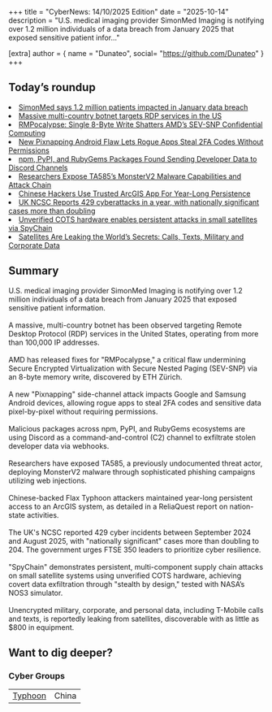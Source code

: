 +++
  title = "CyberNews: 14/10/2025 Edition"
  date = "2025-10-14"
  description = "U.S. medical imaging provider SimonMed Imaging is notifying over 1.2 million individuals of a data breach from January 2025 that exposed sensitive patient infor..."

  [extra]
  author = { name = "Dunateo", social= "https://github.com/Dunateo" }
  +++
<html><body>
<h2>Today’s roundup</h2>
<li><a href='https://www.bleepingcomputer.com/news/security/simonmed-says-12-million-patients-impacted-in-january-data-breach/'>SimonMed says 1.2 million patients impacted in January data breach</a></li>
<li><a href='https://www.bleepingcomputer.com/news/security/massive-multi-country-botnet-targets-rdp-services-in-the-us/'>Massive multi-country botnet targets RDP services in the US</a></li>
<li><a href='https://thehackernews.com/2025/10/rmpocalypse-single-8-byte-write.html'>RMPocalypse: Single 8-Byte Write Shatters AMD’s SEV-SNP Confidential Computing</a></li>
<li><a href='https://thehackernews.com/2025/10/new-pixnapping-android-flaw-lets-rogue.html'>New Pixnapping Android Flaw Lets Rogue Apps Steal 2FA Codes Without Permissions</a></li>
<li><a href='https://thehackernews.com/2025/10/npm-pypi-and-rubygems-packages-found.html'>npm, PyPI, and RubyGems Packages Found Sending Developer Data to Discord Channels</a></li>
<li><a href='https://thehackernews.com/2025/10/researchers-expose-ta585s-monsterv2-malware-capabilities-and-attack-chain.html'>Researchers Expose TA585’s MonsterV2 Malware Capabilities and Attack Chain</a></li>
<li><a href='https://www.infosecurity-magazine.com/news/chinese-hackers-use-trusted-arcgis/'>Chinese Hackers Use Trusted ArcGIS App For Year-Long Persistence</a></li>
<li><a href='https://securityaffairs.com/183372/security/uk-ncsc-reports-429-cyberattacks-in-a-year-with-nationally-significant-cases-more-than-doubling.html'>UK NCSC Reports 429 cyberattacks in a year, with nationally significant cases more than doubling</a></li>
<li><a href='https://securityaffairs.com/183303/hacking/unverified-cots-hardware-enables-persistent-attacks-in-small-satellites-via-spychain.html'>Unverified COTS hardware enables persistent attacks in small satellites via SpyChain</a></li>
<li><a href='https://www.wired.com/story/satellites-are-leaking-the-worlds-secrets-calls-texts-military-and-corporate-data/'>Satellites Are Leaking the World’s Secrets: Calls, Texts, Military and Corporate Data</a></li>
<h2>Summary</h2>
<p>U.S. medical imaging provider SimonMed Imaging is notifying over 1.2 million individuals of a data breach from January 2025 that exposed sensitive patient information.<br><br>A massive, multi-country botnet has been observed targeting Remote Desktop Protocol (RDP) services in the United States, operating from more than 100,000 IP addresses.<br><br>AMD has released fixes for "RMPocalypse," a critical flaw undermining Secure Encrypted Virtualization with Secure Nested Paging (SEV-SNP) via an 8-byte memory write, discovered by ETH Zürich.<br><br>A new "Pixnapping" side-channel attack impacts Google and Samsung Android devices, allowing rogue apps to steal 2FA codes and sensitive data pixel-by-pixel without requiring permissions.<br><br>Malicious packages across npm, PyPI, and RubyGems ecosystems are using Discord as a command-and-control (C2) channel to exfiltrate stolen developer data via webhooks.<br><br>Researchers have exposed TA585, a previously undocumented threat actor, deploying MonsterV2 malware through sophisticated phishing campaigns utilizing web injections.<br><br>Chinese-backed Flax Typhoon attackers maintained year-long persistent access to an ArcGIS system, as detailed in a ReliaQuest report on nation-state activities.<br><br>The UK's NCSC reported 429 cyber incidents between September 2024 and August 2025, with "nationally significant" cases more than doubling to 204. The government urges FTSE 350 leaders to prioritize cyber resilience.<br><br>"SpyChain" demonstrates persistent, multi-component supply chain attacks on small satellite systems using unverified COTS hardware, achieving covert data exfiltration through "stealth by design," tested with NASA’s NOS3 simulator.<br><br>Unencrypted military, corporate, and personal data, including T-Mobile calls and texts, is reportedly leaking from satellites, discoverable with as little as $800 in equipment.</p>
<h2>Want to dig deeper?</h2>
<h3>Cyber Groups</h3>
<table><tbody><tr> <td><a href='https://attack.mitre.org/groups/'>Typhoon</a></td>  <td>China</td> </tr>
</tbody></table></body></html>